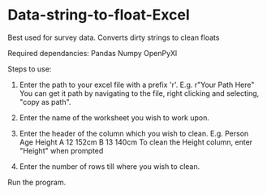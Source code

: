 # Data-string-to-float-Excel
Best used for survey data. Converts dirty strings to clean floats

Required dependancies:
Pandas
Numpy
OpenPyXl

Steps to use:
1. Enter the path to your excel file with a prefix 'r'.
           E.g. r"Your Path Here"
   You can get it path by navigating to the file, right clicking and selecting, "copy as path".
2. Enter the name of the worksheet you wish to work upon.
3. Enter the header of the column which you wish to clean.
           E.g. Person Age Height
                 A      12    152cm
                 B      13    140cm
   To clean the Height column, enter "Height" when prompted

4. Enter the number of rows till where you wish to clean.

Run the program.
